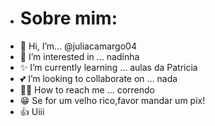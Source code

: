 - # Sobre mim:
- 🤠 Hi, I’m... @juliacamargo04
- 🎉 I’m interested in ... nadinha
- ✨ I’m currently learning ... aulas da Patricia
- 💕 I’m looking to collaborate on ... nada
- 🏃‍♂️ How to reach me ... correndo
- 😁 Se for um velho rico,favor mandar um pix!
- :+1: Uiii
<!---
juliacamargo04/juliacamargo04 is a ✨ special ✨ repository because its `README.md` (this file) appears on your GitHub profile.
You can click the Preview link to take a look at your changes.
--->
